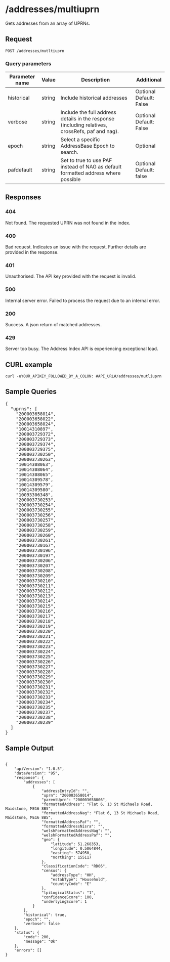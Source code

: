 <h1>/addresses/multiuprn</h1>

<p>Gets addresses from an array of UPRNs.</p>

<h2>Request</h2>

<p><code>POST /addresses/mutltiuprn</code></p>

<h3>Query parameters</h3>

<table class="table">
    <thead class="table--head">
        <th scope="col" class="table--header--cell">Parameter name</th>
        <th scope="col" class="table--header--cell">Value</th>
        <th scope="col" class="table--header--cell">Description</th>
        <th scope="col" class="table--header--cell">Additional</th>
    </thead>
    <tbody>
        <tr class="table--row">
            <td class="table--cell">historical</td>
            <td class="table--cell">string</td>
            <td class="table--cell">Include historical addresses</td>
            <td class="table--cell">
                Optional
                <br>Default: False               
            </td>
        </tr>
        <tr class="table--row">
            <td class="table--cell">verbose</td>
            <td class="table--cell">string</td>
            <td class="table--cell">Include the full address details in the response (including relatives, crossRefs, paf and nag).</td>
            <td class="table--cell">
                Optional
                <br>Default: False
            </td>
        </tr>
        <tr class="table--row">
            <td class="table--cell">epoch</td>
            <td class="table--cell">string</td>
            <td class="table--cell">Select a specific AddressBase Epoch to search.</td>
            <td class="table--cell">
                Optional
            </td>
        </tr>
        <tr class="table--row">
            <td class="table--cell">pafdefault</td>
            <td class="table--cell">string</td>
            <td class="table--cell">Set to true to use PAF instead of NAG as default formatted address where possible</td>
            <td class="table--cell">
                 Optional
                <br>Default: false
            </td>
        </tr>
    </tbody>
</table>

<h2>Responses</h2>
    
<h3>404</h3>
<p>Not found. The requested UPRN was not found in the index.</p>
    
<h3>400</h3>
<p>Bad request. Indicates an issue with the request. Further details are provided in the response.</p>
    
<h3>401</h3>
<p>Unauthorised. The API key provided with the request is invalid.</p>
    
<h3>500</h3>
<p>Internal server error. Failed to process the request due to an internal error.</p>
    
<h3>200</h3>
<p>Success. A json return of matched addresses.</p>
    
<h3 class="neptune">429</h3>
<p>Server too busy. The Address Index API is experiencing exceptional load.</p>
    
<h2>CURL example</h2>

<pre><code>curl -uYOUR_APIKEY_FOLLOWED_BY_A_COLON: #API_URL#/addresses/mutliuprn</code></pre>

<h2>Sample Queries</h2>

<p><pre>{
  "uprns": [
    "200003658014",
    "200003658022",
    "200003658024",
    "10014310897",
    "200003729372",
    "200003729373",
    "200003729374",
    "200003729375",
    "200003730250",
    "200003730263",
    "10014308063",
    "10014308064",
    "10014308065",
    "10014309578",
    "10014309579",
    "10014309580",
    "10093306348",
    "200003730253",
    "200003730254",
    "200003730255",
    "200003730256",
    "200003730257",
    "200003730258",
    "200003730259",
    "200003730260",
    "200003730261",
    "200003730167",
    "200003730196",
    "200003730197",
    "200003730206",
    "200003730207",
    "200003730208",
    "200003730209",
    "200003730210",
    "200003730211",
    "200003730212",
    "200003730213",
    "200003730214",
    "200003730215",
    "200003730216",
    "200003730217",
    "200003730218",
    "200003730219",
    "200003730220",
    "200003730221",
    "200003730222",
    "200003730223",
    "200003730224",
    "200003730225",
    "200003730226",
    "200003730227",
    "200003730228",
    "200003730229",
    "200003730230",
    "200003730231",
    "200003730232",
    "200003730233",
    "200003730234",
    "200003730235",
    "200003730237",
    "200003730238",
    "200003730239"
  ]
}</pre></p>

<h2>Sample Output</h2>

<pre><code>
{
    "apiVersion": "1.0.5",
    "dataVersion": "95",
    "response": {
        "addresses": [
            {
                "addressEntryId": "",
                "uprn": "200003658014",
                "parentUprn": "200003658006",
                "formattedAddress": "Flat 6, 13 St Michaels Road, Maidstone, ME16 8BS",
                "formattedAddressNag": "Flat 6, 13 St Michaels Road, Maidstone, ME16 8BS",
                "formattedAddressPaf": "",
                "formattedAddressNisra": "",
                "welshFormattedAddressNag": "",
                "welshFormattedAddressPaf": "",
                "geo": {
                    "latitude": 51.268353,
                    "longitude": 0.5064844,
                    "easting": 574950,
                    "northing": 155117
                },
                "classificationCode": "RD06",
                "census": {
                    "addressType": "HH",
                    "estabType": "Household",
                    "countryCode": "E"
                },
                "lpiLogicalStatus": "1",
                "confidenceScore": 100,
                "underlyingScore": 1
            }
        ],
        "historical": true,
        "epoch": "",
        "verbose": false
    },
    "status": {
        "code": 200,
        "message": "Ok"
    },
    "errors": []
}
</code></pre>

